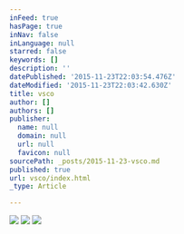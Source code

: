 ```yaml
---
inFeed: true
hasPage: true
inNav: false
inLanguage: null
starred: false
keywords: []
description: ''
datePublished: '2015-11-23T22:03:54.476Z'
dateModified: '2015-11-23T22:03:42.630Z'
title: vsco
author: []
authors: []
publisher:
  name: null
  domain: null
  url: null
  favicon: null
sourcePath: _posts/2015-11-23-vsco.md
published: true
url: vsco/index.html
_type: Article

---
```

![](https://the-grid-user-content.s3-us-west-2.amazonaws.com/a4ab3a5e-ac77-454c-b6a1-0b9820f46694.jpg)
![](https://the-grid-user-content.s3-us-west-2.amazonaws.com/008861fb-b719-4d95-b248-e29ded90cd5c.jpg)
![](https://the-grid-user-content.s3-us-west-2.amazonaws.com/867ff701-1c5f-41ea-a398-29989c393ea9.jpg)